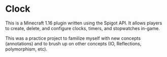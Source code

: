 # Clock

This is a Minecraft 1.16 plugin written using the Spigot API. It allows players to create, delete, and configure clocks, timers, and stopwatches in-game.

This was a practice project to familize myself with new concepts (annotations) and to brush up on other concepts (IO, Reflections, polymorphism, etc).
